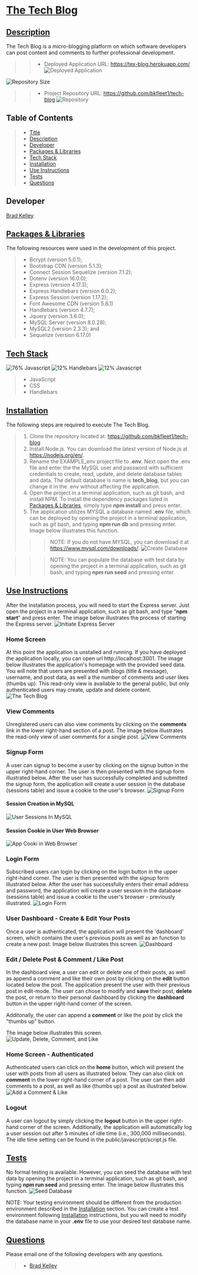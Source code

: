 # [The Tech Blog](#title)

## [Description](#description)
The Tech Blog is a micro-blogging platform on which software developers can post content and comments to further professional development.

>> - Deployed Application URL: https://tex-blog.herokuapp.com/
>> ![Deployed Application](/images/deployed.png)

![Repository Size](https://img.shields.io/github/repo-size/bkfleet1/tech-blog?style=plastic)
>> - Project Repository URL: https://github.com/bkfleet1/tech-blog
>> ![Repository](/images/repository.png)

## Table of Contents
> - [Title](#title)
> - [Description](#description)
> - [Developer](#developer)
> - [Packages & Libraries](#resources)
> - [Tech Stack](#stack)
> - [Installation](#installation)
> - [Use Instructions](#usage)
> - [Tests](#tests)
> - [Questions](#questions)

## Developer
[Brad Kelley](mailto:bradkelleytech@gmail.com) 

## [Packages & Libraries](#resources)
The following resources were used in the development of this project.
> - Bcrypt (version 5.0.1);
> - Bootstrap CDN (version 5.1.3);
> - Connect Session Sequelize (version 7.1.2);
> - Dotenv (version 16.0.0);
> - Express (version 4.17.3);
> - Express Handlebars (version 6.0.2);
> - Express Session (version 1.17.2);
> - Font Awesome CDN (version 5.8.1)
> - Handlebars (version 4.7.7);
> - Jquery (version 3.6.0);
> - MySQL Server (version 8.0.28);
> - MySQL2 (version 2.3.3); and
> - Sequelize (version 6.17.0)

## [Tech Stack](#stack)
![76% Javascript](https://img.shields.io/badge/javascript-76%25-green) ![12% Handlebars](https://img.shields.io/badge/handlebars-12%25-green) ![12% Javascript](https://img.shields.io/badge/css-12%25-green)
> - JavaScript
> - CSS
> - Handlebars

## [Installation](#installation)
The following steps are required to execute The Tech Blog.
> 1. Clone the repository located at: https://github.com/bkfleet1/tech-blog
> 2. Install Node.js. You can download the latest version of Node.js at https://nodejs.org/en/.
> 3. Rename the EXAMPLE_env project file to **.env**. Next open the .env file and enter the the MySQL user and password with sufficient credentials to create, read, update, and delete database tables and data. The default database is name is **tech_blog**, but you can change it in the .env without affecting the application.
> 4. Open the project in a terminal application, such as git bash, and install NPM. To install the dependency packages listed in [Packages & Libraries](#resources), simply type **npm install** and press enter.
> 5. The application utilizes MYSQL a database named **.env** file, which can be deployed by opening the project in a terminal application, such as git bash, and typing **npm run db** and pressing enter. Image below illustrates this function.
>>> NOTE: If you do not have MYSQL, you can download it at https://www.mysql.com/downloads/.
![Create Database](/images/express1.png)

>>> NOTE: You can populate the database with test data by opening the project in a terminal application, such as git bash, and typing **npm run seed** and pressing enter.

## [Use Instructions](#usage)
After the installation process, you will need to start the Express server. Just open the project in a terminal application, such as git bash, and type "**npm start**" and press enter. The image below illustrates the process of starting the Express server.
![Initiate Express Server](/images/express3.png)

### Home Screen
At this point the application is unstalled and running. If you have deployed the application locally, you can open url http://localhost:3001. The image below illustrates the application's homepage with the provided seed data. You will note that users are presented with blogs (title & message), username, and post data, as well a the number of comments and user likes (thumbs up). This read-only view is available to the general public, but only authenticated users may create, update and delete content.
![The Tech Blog](/images/screen1.png)

### View Comments
Unregistered users can also view comments by clicking on the **comments** link in the lower right-hand section of a post. The image below illustrates the read-only view of user comments for a single post.
![View Comments](/images/screen1a.png)

### Signup Form
A user can signup to become a user by clicking on the signup button in the upper right-hand corner. The user is then presented with the signup form illustrated below. After the user has successfully completed and submitted the signup form, the application will create a user session in the database (sessions table) and issue a cookie to the user's browser. 
![Signup Form](/images/screen2.png)

#### Session Creation in MySQL
![User Sessions In MySQL](/images/session1.png)

#### Session Cookie in User Web Browser
![App Cooki in Web Browser](/images/session2.png)

### Login Form
Subscribed users can login by clicking on the login button in the upper right-hand corner. The user is then presented with the signup form illustrated below. After the user has successfully enters their email address and password, the application will create a user session in the database (sessions table) and issue a cookie to the user's browser - previously illustrated.
![Login Form](/images/screen2b.png)

### User Dashboard - Create & Edit Your Posts
Once a user is authenticated, the application will present the 'dashboard' screen, which contains the user's previous posts as well as an function to create a new post. Image below illustrates this screen.
![Dashboard](/images/screen3.png)

### Edit / Delete Post & Comment / Like Post
In the dashboard view, a user can edit or delete one of their posts, as well as append a comment and like their own post by clicking on the **edit** button located below the post. The application present the user with their previous post in edit-mode. The user can chose to modify and **save** their post, **delete** the post, or return to their personal dashboard by clicking the **dashboard** button in the upper right-hand corner of the screen. 

Additonally, the user can append a **comment** or like the post by click the "thumbs up" button.

The image below illustrates this screen.
![Update, Delete, Comment, and Like](/images/screen4.png)

### Home Screen - Authenticated
Authenticated users can click on the **home** button, which will present the user with posts from all users as illustrated below. They can also click on **comment** in the lower right-hand corner of a post. The user can then add comments to a post, as well as like (thumbs up) a post as illustrated below.
![Add a Comment & Like](/images/screen5.png)

### Logout
A user can logout by simply clicking the **logout** button in the upper right-hand corner of the screen. Additionally, the application will automatically log a user session out after 5 minutes of idle time (i.e., 300,000 milliseconds). The idle time setting can be found in the public/javascript/script.js file.


## [Tests](#tests)
No formal testing is available. However, you can seed the database with test data by opening the project in a terminal application, such as git bash, and typing **npm run seed** and pressing enter. The image below illustrates this function.
![Seed Database](/images/express2.png)


NOTE: Your testing environment should be different from the production environment described in the [Installation](#installation) section. You can create a test environment following [Installation](#installation) instructions, but you will need to modify the database name in your **.env** file to use your desired test database name.

## [Questions](#questions)
Please email one of the following developers with any questions.
> * [Brad Kelley](mailto:bradkelleytech@gmail.com) 


